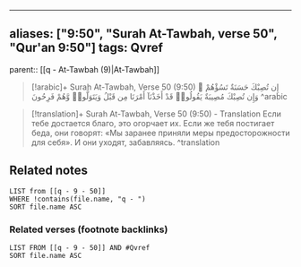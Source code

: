 
---
aliases: ["9:50", "Surah At-Tawbah, verse 50", "Qur'an 9:50"]
tags: Qvref
---

parent:: [[q - At-Tawbah (9)|At-Tawbah]]

> [!arabic]+ Surah At-Tawbah, Verse 50 (9:50)
> <span class="quran-arabic">إِن تُصِبْكَ حَسَنَةٌ تَسُؤْهُمْ ۖ وَإِن تُصِبْكَ مُصِيبَةٌ يَقُولُوا۟ قَدْ أَخَذْنَآ أَمْرَنَا مِن قَبْلُ وَيَتَوَلَّوا۟ وَّهُمْ فَرِحُونَ</span>
^arabic

> [!translation]+ Surah At-Tawbah, Verse 50 (9:50) - Translation
> Если тебе достается благо, это огорчает их. Если же тебя постигает беда, они говорят: «Мы заранее приняли меры предосторожности для себя». И они уходят, забавляясь.
^translation



## Related notes
```dataview
LIST from [[q - 9 - 50]]
WHERE !contains(file.name, "q - ")
SORT file.name ASC
```

### Related verses (footnote backlinks)
```dataview
LIST FROM [[q - 9 - 50]] AND #Qvref
SORT file.name ASC
```


